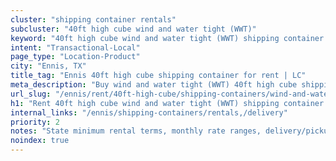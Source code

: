 ```yaml
---
cluster: "shipping container rentals"
subcluster: "40ft high cube wind and water tight (WWT)"
keyword: "40ft high cube wind and water tight (WWT) shipping container for rent Ennis, TX"
intent: "Transactional-Local"
page_type: "Location-Product"
city: "Ennis, TX"
title_tag: "Ennis 40ft high cube shipping container for rent | LC"
meta_description: "Buy wind and water tight (WWT) 40ft high cube shipping container rent with local delivery in Ennis, TX. LC Container — local Since 2003. Request a fast quote today."
url_slug: "/ennis/rent/40ft-high-cube/shipping-containers/wind-and-water-tight-wwt"
h1: "Rent 40ft high cube wind and water tight (WWT) shipping container in Ennis"
internal_links: "/ennis/shipping-containers/rentals,/delivery"
priority: 2
notes: "State minimum rental terms, monthly rate ranges, delivery/pickup fees, service area."
noindex: true
---
```


<!-- TODO: Add unique city/inventory copy, images, and internal links here. -->
